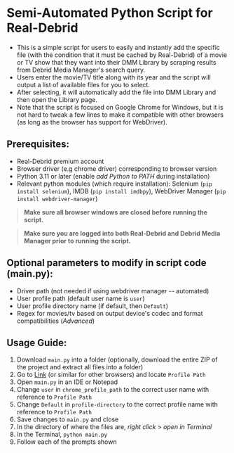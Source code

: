 # Semi-Automated Python Script for Real-Debrid

* This is a simple script for users to easily and instantly add the specific file (with the condition that it must be cached by Real-Debrid) of a movie or TV show that they want into their DMM Library by scraping results from Debrid Media Manager's search query.
* Users enter the movie/TV title along with its year and the script will output a list of available files for you to select.
* After selecting, it will automatically add the file into DMM Library and then open the Library page.
* Note that the script is focused on Google Chrome for Windows, but it is not hard to tweak a few lines to make it compatible with other browsers (as long as the browser has support for WebDriver).

## Prerequisites: 
* Real-Debrid premium account 
* Browser driver (e.g chrome driver) corresponding to browser version
* Python 3.11 or later (enable *add Python to PATH* during installation)
* Relevant python modules (which require installation): Selenium (`pip install selenium`), IMDB (`pip install imdbpy`), WebDriver Manager (`pip install webdriver-manager`)

> **Make sure all browser windows are closed before running the script.**

> **Make sure you are logged into both Real-Debrid and Debrid Media Manager prior to running the script.**

## Optional parameters to modify in script code (main.py):
* Driver path (not needed if using webdriver manager -- automated)
* User profile path (default user name is `user`)
* User profile directory name (if default, then `Default`)
* Regex for movies/tv based on output device's codec and format compatibilities (*Advanced*)

## Usage Guide:
1. Download `main.py` into a folder (optionally, download the entire ZIP of the project and extract all files into a folder)
2. Go to [Link](chrome://version/) (or similar for other browsers) and locate `Profile Path`
3. Open `main.py` in an IDE or Notepad
4. Change `user` in `chrome_profile_path` to the correct user name with reference to `Profile Path`
5. Change `Default` in `profile-directory` to the correct profile name with reference to `Profile Path`
6. Save changes to `main.py` and close
7. In the directory of where the files are, *right click* > *open in Terminal*
8. In the Terminal, `python main.py`
9. Follow each of the prompts shown